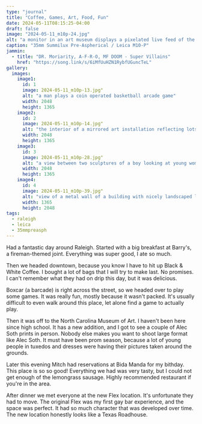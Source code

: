 ```yaml
---
type: "journal"
title: "Coffee, Games, Art, Food, Fun"
date: 2024-05-11T08:15:25-04:00
draft: false
image: "2024-05-11_m10p-24.jpg"
alt: "a monitor in an art museum displays a pixelated live feed of the person taking a photograph of the piece"
caption: "35mm Summilux Pre-Aspherical / Leica M10-P"
jammin:
  - title: "DR. Moriarity, A-F-R-O, MF DOOM - Super Villains"
    href: "https://song.link/s/6iMfUuHZN1RybfUGuncTeL"
gallery:
  images:
    image1:
      id: 1
      image: 2024-05-11_m10p-13.jpg"
      alt: "a man plays a coin operated basketball arcade game"
      width: 2048
      height: 1365
    image2:
      id: 2
      image: 2024-05-11_m10p-14.jpg"
      alt: "the interior of a mirrored art installation reflecting lots of little lights, a man's face looks inside via a hole in the wall"
      width: 2048
      height: 1365
    image3:
      id: 3
      image: 2024-05-11_m10p-28.jpg"
      alt: "a view between two sculptures of a boy looking at young women in prom dresses being photographed"
      width: 2048
      height: 1365
    image4:
      id: 4
      image: 2024-05-11_m10p-39.jpg"
      alt: "view of a metal wall of a building with nicely landscaped lawn"
      width: 1365
      height: 2048
tags:
  - raleigh
  - leica
  - 35mmpreasph
---
```


Had a fantastic day around Raleigh. Started with a big breakfast at Barry's, a fireman-themed joint. Everything was super good, I ate so much.

Then we headed downtown, because you know I have to hit up Black & White Coffee. I bought a lot of bags that I will try to make last. No promises. I can't remember what they had on drip this day, but it was delicious.

Boxcar (a barcade) is right across the street, so we headed over to play some games. It was really fun, mostly because it wasn't packed. It's usually difficult to even walk around this place, let alone find a game to actually play.

Then it was off to the North Carolina Museum of Art. I haven't been here since high school. It has a new addition, and I got to see a couple of Alec Soth prints in person. Nobody else makes you want to shoot large format like Alec Soth. It must have been prom season, because a lot of young people in tuxedos and dresses were having their pictures taken around the grounds.

Later this evening Mitch had reservations at Bida Manda for my bithday. This place is so so good! Everything we had was very tasty, but I could not get enough of the lemongrass sausage. Highly recommended restaurant if you're in the area.

After dinner we met everyone at the new Flex location. It's unfortunate they had to move. The original Flex was my first gay bar experience, and the space was perfect. It had so much character that was developed over time. The new location honestly looks like a Texas Roadhouse.
